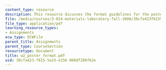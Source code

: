```yaml
---
content_type: resource
description: This resource dicusses the format guidelines for the poster building.
file: /media/courses/3-014-materials-laboratory-fall-2006/30cfa423f6155a15e156908df286f62e_w2_poster_format.pdf
file_type: application/pdf
learning_resource_types:
- Assignments
ocw_type: OCWFile
parent_title: Assignments
parent_type: CourseSection
resourcetype: Document
title: w2_poster_format.pdf
uid: 30cfa423-f615-5a15-e156-908df286f62e
---
```

